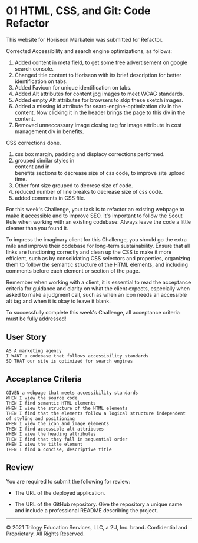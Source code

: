 # 01 HTML, CSS, and Git: Code Refactor

This website for Horiseon Markatein was submitted for Refactor.

Corrected Accessibility and search engine optimizations, as follows:

1. Added content in meta field, to get some free advertisement on google search console.
2. Changed title content to Horiseon with its brief description for better identification on tabs.
3. Added Favicon for unique identification on tabs.
4. Added Alt attributes for content jpg images to meet WCAG standards.
5. Added empty Alt attributes for browsers to skip these sketch images.
6. Added a missing id attribute for searc-engine-optimization div in the content. Now clicking it in the header brings the page to this div in the content.
7. Removed unneccassary image closing tag for image attribute in cost management div in benefits.

CSS corrections done. 

1. css box margin, padding and displacy corrections performed.
2. grouped similar styles in <div> content and in <div> benefits sections to decrease size of css code, to improve site upload time.
3. Other font size grouped to decrese size of code.
4. reduced number of line breaks to decrease size of css code.
5. added comments in CSS file. 

For this week's Challenge, your task is to refactor an existing webpage to make it accessible and to improve SEO. It's important to follow the Scout Rule when working with an existing codebase: Always leave the code a little cleaner than you found it. 

To impress the imaginary client for this Challenge, you should go the extra mile and improve their codebase for long-term sustainability. Ensure that all links are functioning correctly and clean up the CSS to make it more efficient, such as by consolidating CSS selectors and properties, organizing them to follow the semantic structure of the HTML elements, and including comments before each element or section of the page.

Remember when working with a client, it is essential to read the acceptance criteria for guidance and clarity on what the client expects, especially when asked to make a judgment call, such as when an icon needs an accessible alt tag and when it is okay to leave it blank. 

To successfully complete this week's Challenge, all acceptance criteria must be fully addressed!

## User Story

```
AS A marketing agency
I WANT a codebase that follows accessibility standards
SO THAT our site is optimized for search engines
```

## Acceptance Criteria

```
GIVEN a webpage that meets accessibility standards
WHEN I view the source code
THEN I find semantic HTML elements
WHEN I view the structure of the HTML elements
THEN I find that the elements follow a logical structure independent of styling and positioning
WHEN I view the icon and image elements
THEN I find accessible alt attributes
WHEN I view the heading attributes
THEN I find that they fall in sequential order
WHEN I view the title element
THEN I find a concise, descriptive title
```

## Review

You are required to submit the following for review:

* The URL of the deployed application.

* The URL of the GitHub repository. Give the repository a unique name and include a professional README describing the project.

- - -
© 2021 Trilogy Education Services, LLC, a 2U, Inc. brand. Confidential and Proprietary. All Rights Reserved.
